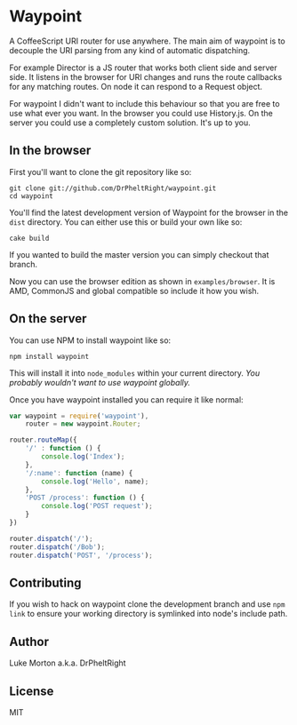 # Waypoint

A CoffeeScript URI router for use anywhere. The main aim of
waypoint is to decouple the URI parsing from any kind of
automatic dispatching.

For example Director is a JS router that works both client
side and server side. It listens in the browser for URI
changes and runs the route callbacks for any matching routes.
On node it can respond to a Request object.

For waypoint I didn't want to include this behaviour so that
you are free to use what ever you want. In the browser you
could use History.js. On the server you could use a completely
custom solution. It's up to you.

## In the browser

First you'll want to clone the git repository like so:

	git clone git://github.com/DrPheltRight/waypoint.git
	cd waypoint

You'll find the latest development version of Waypoint for the
browser in the `dist` directory. You can either use this or
build your own like so:

	cake build

If you wanted to build the master version you can simply
checkout that branch.

Now you can use the browser edition as shown in
`examples/browser`. It is AMD, CommonJS and global
compatible so include it how you wish.

## On the server

You can use NPM to install waypoint like so:

	npm install waypoint

This will install it into `node_modules` within your current
directory. *You probably wouldn't want to use waypoint
globally.*

Once you have waypoint installed you can require it like
normal:

``` js
var waypoint = require('waypoint'),
	router = new waypoint.Router;

router.routeMap({
	'/' : function () {
		console.log('Index');
	},
	'/:name': function (name) {
		console.log('Hello', name);
	},
	'POST /process': function () {
		console.log('POST request');
	}
})

router.dispatch('/');
router.dispatch('/Bob');
router.dispatch('POST', '/process');
```

## Contributing

If you wish to hack on waypoint clone the development branch
and use `npm link` to ensure your working directory is
symlinked into node's include path.

## Author

Luke Morton a.k.a. DrPheltRight

## License

MIT